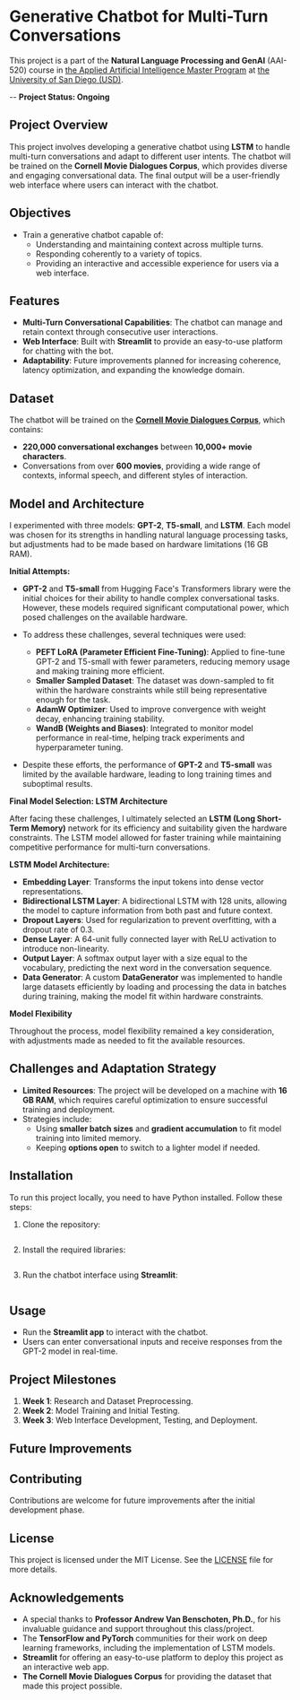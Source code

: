 # Generative Chatbot for Multi-Turn Conversations

This project is a part of the **Natural Language Processing and GenAI** (AAI-520) course in [the Applied Artificial Intelligence Master Program](https://onlinedegrees.sandiego.edu/masters-applied-artificial-intelligence/) at [the University of San Diego (USD)](https://www.sandiego.edu/). 

-- **Project Status: Ongoing**

## Project Overview
This project involves developing a generative chatbot using **LSTM** to handle multi-turn conversations and adapt to different user intents. The chatbot will be trained on the **Cornell Movie Dialogues Corpus**, which provides diverse and engaging conversational data. The final output will be a user-friendly web interface where users can interact with the chatbot.

## Objectives
- Train a generative chatbot capable of:
  - Understanding and maintaining context across multiple turns.
  - Responding coherently to a variety of topics.
  - Providing an interactive and accessible experience for users via a web interface.

## Features
- **Multi-Turn Conversational Capabilities**: The chatbot can manage and retain context through consecutive user interactions.
- **Web Interface**: Built with **Streamlit** to provide an easy-to-use platform for chatting with the bot.
- **Adaptability**: Future improvements planned for increasing coherence, latency optimization, and expanding the knowledge domain.

## Dataset
The chatbot will be trained on the **[Cornell Movie Dialogues Corpus](https://www.kaggle.com/datasets/rajathmc/cornell-moviedialog-corpus)**, which contains:
- **220,000 conversational exchanges** between **10,000+ movie characters**.
- Conversations from over **600 movies**, providing a wide range of contexts, informal speech, and different styles of interaction.

## Model and Architecture

I experimented with three models: **GPT-2**, **T5-small**, and **LSTM**. Each model was chosen for its strengths in handling natural language processing tasks, but adjustments had to be made based on hardware limitations (16 GB RAM).

**Initial Attempts:**

- **GPT-2** and **T5-small** from Hugging Face's Transformers library were the initial choices for their ability to handle complex conversational tasks. However, these models required significant computational power, which posed challenges on the available hardware.

- To address these challenges, several techniques were used:
  - **PEFT LoRA (Parameter Efficient Fine-Tuning)**: Applied to fine-tune GPT-2 and T5-small with fewer parameters, reducing memory usage and making training more efficient.
  - **Smaller Sampled Dataset**: The dataset was down-sampled to fit within the hardware constraints while still being representative enough for the task.
  - **AdamW Optimizer**: Used to improve convergence with weight decay, enhancing training stability.
  - **WandB (Weights and Biases)**: Integrated to monitor model performance in real-time, helping track experiments and hyperparameter tuning.

- Despite these efforts, the performance of **GPT-2** and **T5-small** was limited by the available hardware, leading to long training times and suboptimal results.

**Final Model Selection: LSTM Architecture**

After facing these challenges, I ultimately selected an **LSTM (Long Short-Term Memory)** network for its efficiency and suitability given the hardware constraints. The LSTM model allowed for faster training while maintaining competitive performance for multi-turn conversations.

**LSTM Model Architecture:**

- **Embedding Layer**: Transforms the input tokens into dense vector representations.
- **Bidirectional LSTM Layer**: A bidirectional LSTM with 128 units, allowing the model to capture information from both past and future context.
- **Dropout Layers**: Used for regularization to prevent overfitting, with a dropout rate of 0.3.
- **Dense Layer**: A 64-unit fully connected layer with ReLU activation to introduce non-linearity.
- **Output Layer**: A softmax output layer with a size equal to the vocabulary, predicting the next word in the conversation sequence.
- **Data Generator**: A custom **DataGenerator** was implemented to handle large datasets efficiently by loading and processing the data in batches during training, making the model fit within hardware constraints.

**Model Flexibility**

Throughout the process, model flexibility remained a key consideration, with adjustments made as needed to fit the available resources.


## Challenges and Adaptation Strategy
- **Limited Resources**: The project will be developed on a machine with **16 GB RAM**, which requires careful optimization to ensure successful training and deployment.
- Strategies include:
  - Using **smaller batch sizes** and **gradient accumulation** to fit model training into limited memory.
  - Keeping **options open** to switch to a lighter model if needed.

## Installation
To run this project locally, you need to have Python installed. Follow these steps:

1. Clone the repository:
    ```sh

    ```

2. Install the required libraries:
    ```sh
   
    ```

3. Run the chatbot interface using **Streamlit**:
    ```sh

    ```

## Usage
- Run the **Streamlit app** to interact with the chatbot.
- Users can enter conversational inputs and receive responses from the GPT-2 model in real-time.

## Project Milestones
1. **Week 1**: Research and Dataset Preprocessing.
2. **Week 2**: Model Training and Initial Testing.
3. **Week 3**: Web Interface Development, Testing, and Deployment.

## Future Improvements


## Contributing
Contributions are welcome for future improvements after the initial development phase.

## License
This project is licensed under the MIT License. See the [LICENSE](./LICENSE) file for more details.

## Acknowledgements
* A special thanks to **Professor Andrew Van Benschoten, Ph.D.**, for his invaluable guidance and support throughout this class/project.
* The **TensorFlow and PyTorch** communities for their work on deep learning frameworks, including the implementation of LSTM models.
* **Streamlit** for offering an easy-to-use platform to deploy this project as an interactive web app.
* **The Cornell Movie Dialogues Corpus** for providing the dataset that made this project possible.

